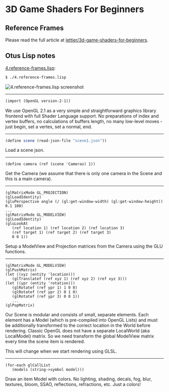 # 3D Game Shaders For Beginners

## Reference Frames

Please read the full article at [lettier/3d-game-shaders-for-beginners](https://github.com/lettier/3d-game-shaders-for-beginners/blob/master/sections/reference-frames.md).

## Otus Lisp notes

[4.reference-frames.lisp](../4.reference-frames.lisp):
```bash
$ ./4.reference-frames.lisp
```

![4.reference-frames.lisp screenshot](https://i.imgur.com/v3E2e8s.png)

---
```scheme
(import (OpenGL version-2-1))
```

We use OpenGL 2.1 as a very simple and straightforward graphics library frontend with full Shader Language support.
No preparations of index and vertex buffers, no calculations of buffers length, no many low-level moves - just begin, set a vertex, set a normal, end.

---
```scheme
(define scene (read-json-file "scene1.json"))
```

Load a scene json.

---
```
(define camera (ref (scene 'Cameras) 1))
```

Get the Camera (we assume that there is only one camera in the Scene and this is a main camera).

---
```
(glMatrixMode GL_PROJECTION)
(glLoadIdentity)
(gluPerspective angle (/ (gl:get-window-width) (gl:get-window-height)) 0.1 100)
...
(glMatrixMode GL_MODELVIEW)
(glLoadIdentity)
(gluLookAt
   (ref location 1) (ref location 2) (ref location 3)
   (ref target 1) (ref target 2) (ref target 3)
   0 0 1))
```

Setup a ModelView and Projection matrices from the Camera using the GLU functions.

---
```
(glMatrixMode GL_MODELVIEW)
(glPushMatrix)
(let ((xyz (entity 'location)))
   (glTranslatef (ref xyz 1) (ref xyz 2) (ref xyz 3)))
(let ((ypr (entity 'rotation)))
   (glRotatef (ref ypr 1) 1 0 0)
   (glRotatef (ref ypr 2) 0 1 0)
   (glRotatef (ref ypr 3) 0 0 1))
   ...
(glPopMatrix)
```

Our Scene is modular and consists of small, separate elements. Each element has a Model (which is pre-compiled into OpenGL Lists) and must be additionally transformed to the correct location in the World before rendering.
Classic OpenGL does not have a separate LocalWorld (aka LocalModel) matrix. So we need transform the global ModelView matrix every time the scene item is rendered.

This will change when we start rendering using GLSL.

---
```
(for-each glCallList
   (models (string->symbol model)))
```

Draw an item Model with colors. No lighting, shading, decals, fog, blur, textures, bloom, SSAO, reflections, refractions, etc. Just a colors!
